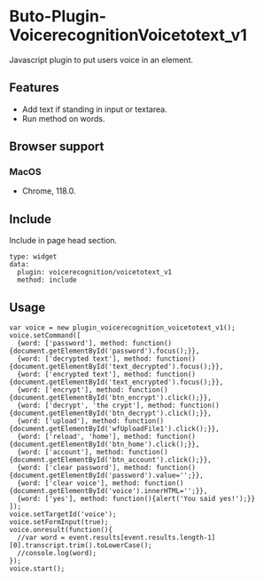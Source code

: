 # Buto-Plugin-VoicerecognitionVoicetotext_v1
Javascript plugin to put users voice in an element.

## Features
- Add text if standing in input or textarea.
- Run method on words.

## Browser support
### MacOS
- Chrome, 118.0.


## Include
Include in page head section.
````
type: widget
data:
  plugin: voicerecognition/voicetotext_v1
  method: include
````

## Usage
````
var voice = new plugin_voicerecognition_voicetotext_v1();
voice.setCommand([
  {word: ['password'], method: function(){document.getElementById('password').focus();}}, 
  {word: ['decrypted text'], method: function(){document.getElementById('text_decrypted').focus();}}, 
  {word: ['encrypted text'], method: function(){document.getElementById('text_encrypted').focus();}}, 
  {word: ['encrypt'], method: function(){document.getElementById('btn_encrypt').click();}}, 
  {word: ['decrypt', 'the crypt'], method: function(){document.getElementById('btn_decrypt').click();}}, 
  {word: ['upload'], method: function(){document.getElementById('wfUploadFile1').click();}}, 
  {word: ['reload', 'home'], method: function(){document.getElementById('btn_home').click();}}, 
  {word: ['account'], method: function(){document.getElementById('btn_account').click();}}, 
  {word: ['clear password'], method: function(){document.getElementById('password').value='';}}, 
  {word: ['clear voice'], method: function(){document.getElementById('voice').innerHTML='';}}, 
  {word: ['yes'], method: function(){alert('You said yes!');}}
]);
voice.setTargetId('voice');
voice.setFormInput(true);
voice.onresult(function(){
  //var word = event.results[event.results.length-1][0].transcript.trim().toLowerCase();
  //console.log(word);
});
voice.start();
````

